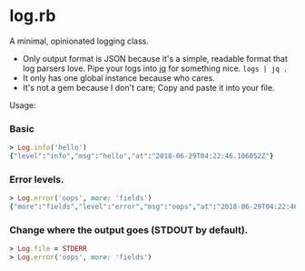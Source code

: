 # log.rb

A minimal, opinionated logging class.

-   Only output format is JSON because it's a simple, readable format that log
    parsers love. Pipe your logs into [jq](https://stedolan.github.io/jq/) for
    something nice. `logs | jq .`
-   It only has one global instance because who cares.
-   It's not a gem because I don't care; Copy and paste it into your file.

Usage:

### Basic

```ruby
> Log.info('hello')
{"level":"info","msg":"hello","at":"2018-06-29T04:22:46.106052Z"}
```

### Error levels.

```ruby
> Log.error('oops', more: 'fields')
{"more":"fields","level":"error","msg":"oops","at":"2018-06-29T04:22:46.106108Z"}
```

### Change where the output goes (STDOUT by default).

```ruby
> Log.file = STDERR
> Log.error('oops', more: 'fields')
```
